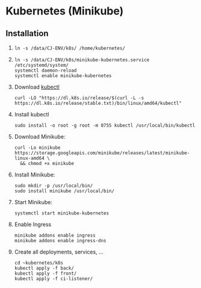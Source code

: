 # Kubernetes (Minikube)

## Installation

1. ```shell
   ln -s /data/CJ-ENV/k8s/ /home/kubernetes/
   ```

2. ```shell
   ln -s /data/CJ-ENV/k8s/minikube-kubernetes.service /etc/systemd/system/
   systemctl daemon-reload
   systemctl enable minikube-kubernetes
   ```

3. Download [kubectl](https://kubernetes.io/docs/tasks/tools/install-kubectl-linux/)
   ```shell
   curl -LO "https://dl.k8s.io/release/$(curl -L -s https://dl.k8s.io/release/stable.txt)/bin/linux/amd64/kubectl"
   ```

4. Install kubectl
   ```shell
   sudo install -o root -g root -m 0755 kubectl /usr/local/bin/kubectl
   ```

5. Download Minikube:
    ```shell
    curl -Lo minikube https://storage.googleapis.com/minikube/releases/latest/minikube-linux-amd64 \
      && chmod +x minikube
    ```

6. Install Minikube:
    ```shell
    sudo mkdir -p /usr/local/bin/
    sudo install minikube /usr/local/bin/
    ```

7. Start Minikube:
    ```shell
    systemctl start minikube-kubernetes
    ```

8. Enable Ingress
   ```shell
   minikube addons enable ingress
   minikube addons enable ingress-dns
   ```

9. Create all deployments, services, ...
   ```shell
   cd ~kubernetes/k8s
   kubectl apply -f back/
   kubectl apply -f front/
   kubectl apply -f ci-listener/
   ```

